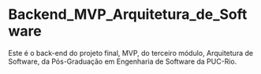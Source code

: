 # Backend_MVP_Arquitetura_de_Software
Este é o back-end do projeto final, MVP, do terceiro módulo, Arquitetura de Software, da Pós-Graduação em Engenharia de Software da PUC-Rio.
